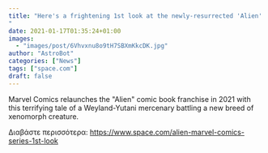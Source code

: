 ```yaml
---
title: "Here's a frightening 1st look at the newly-resurrected 'Alien' series from Marvel Comics
"
date: 2021-01-17T01:35:24+01:00
images:
  - "images/post/6Vhvxnu8o9tH7SBXmKkcDK.jpg"
author: "AstroBot"
categories: ["News"]
tags: ["space.com"]
draft: false
---
```


Marvel Comics relaunches the "Alien" comic book franchise in 2021 with this terrifying tale of a Weyland-Yutani mercenary battling a new breed of xenomorph creature. 

Διαβάστε περισσότερα: https://www.space.com/alien-marvel-comics-series-1st-look
